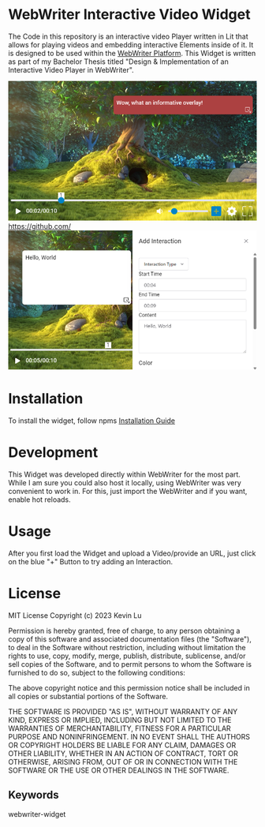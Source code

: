 # WebWriter Interactive Video Widget
The Code in this repository is an interactive video Player written in Lit that allows for playing videos and embedding interactive Elements inside of it. It is designed to be used within the [WebWriter Platform](https://webwriter.app/).
This Widget is written as part of my Bachelor Thesis titled "Design & Implementation of an Interactive Video Player in WebWriter".

![An Overlay interaction](https://github.com/tarikvural/interactive-video/blob/main/overlay%20interaction.png?raw=true)https://github.com/
![Setting an interaction up](https://github.com/tarikvural/interactive-video/blob/main/overlay%20interaction%20settings.png?raw=true)

# Installation
To install the widget, follow npms [Installation Guide](https://docs.npmjs.com/cli/v6/commands/npm-install)

# Development
This Widget was developed directly within WebWriter for the most part. While I am sure you could also host it locally, using WebWriter was very convenient to work in. For this, just import the WebWriter and if you want, enable hot reloads.

# Usage
After you first load the Widget and upload a Video/provide an URL, just click on the blue "+" Button to try adding an Interaction.


# License

MIT License Copyright (c) 2023 Kevin Lu

Permission is hereby granted, free of charge, to any person obtaining a copy of this software and associated documentation files (the "Software"), to deal in the Software without restriction, including without limitation the rights to use, copy, modify, merge, publish, distribute, sublicense, and/or sell copies of the Software, and to permit persons to whom the Software is furnished to do so, subject to the following conditions:

The above copyright notice and this permission notice shall be included in all copies or substantial portions of the Software.

THE SOFTWARE IS PROVIDED "AS IS", WITHOUT WARRANTY OF ANY KIND, EXPRESS OR IMPLIED, INCLUDING BUT NOT LIMITED TO THE WARRANTIES OF MERCHANTABILITY, FITNESS FOR A PARTICULAR PURPOSE AND NONINFRINGEMENT. IN NO EVENT SHALL THE AUTHORS OR COPYRIGHT HOLDERS BE LIABLE FOR ANY CLAIM, DAMAGES OR OTHER LIABILITY, WHETHER IN AN ACTION OF CONTRACT, TORT OR OTHERWISE, ARISING FROM, OUT OF OR IN CONNECTION WITH THE SOFTWARE OR THE USE OR OTHER DEALINGS IN THE SOFTWARE.

## Keywords
webwriter-widget

